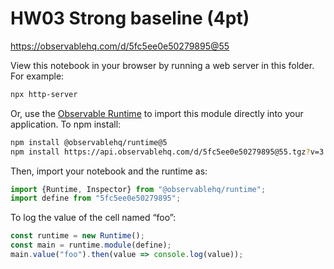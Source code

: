 # HW03 Strong baseline (4pt)

https://observablehq.com/d/5fc5ee0e50279895@55

View this notebook in your browser by running a web server in this folder. For
example:

~~~sh
npx http-server
~~~

Or, use the [Observable Runtime](https://github.com/observablehq/runtime) to
import this module directly into your application. To npm install:

~~~sh
npm install @observablehq/runtime@5
npm install https://api.observablehq.com/d/5fc5ee0e50279895@55.tgz?v=3
~~~

Then, import your notebook and the runtime as:

~~~js
import {Runtime, Inspector} from "@observablehq/runtime";
import define from "5fc5ee0e50279895";
~~~

To log the value of the cell named “foo”:

~~~js
const runtime = new Runtime();
const main = runtime.module(define);
main.value("foo").then(value => console.log(value));
~~~
